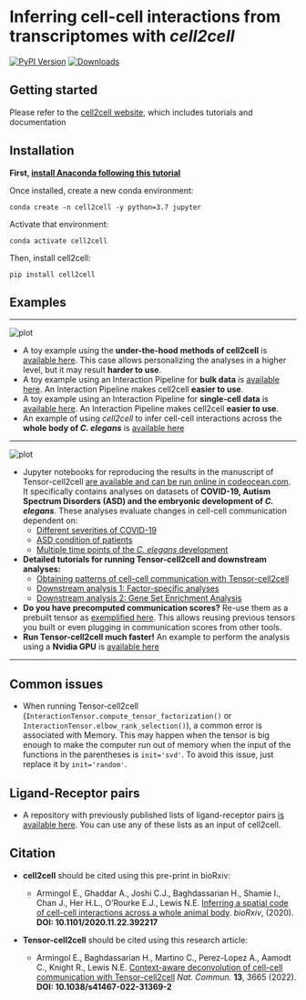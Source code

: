 # Inferring cell-cell interactions from transcriptomes with *cell2cell*
[![PyPI Version][pb]][pypi]
[![Downloads](https://pepy.tech/badge/cell2cell/month)](https://pepy.tech/project/cell2cell)

[pb]: https://badge.fury.io/py/cell2cell.svg
[pypi]: https://pypi.org/project/cell2cell/

## Getting started
Please refer to the [cell2cell website](https://earmingol.github.io/cell2cell/), 
which includes tutorials and documentation



## Installation
**First, [install Anaconda following this tutorial](https://docs.anaconda.com/anaconda/install/)**

Once installed, create a new conda environment:
```
conda create -n cell2cell -y python=3.7 jupyter
```

Activate that environment:

```
conda activate cell2cell
```

Then, install cell2cell:
```
pip install cell2cell
```
## Examples

---
![plot](https://github.com/earmingol/cell2cell/blob/master/Logo.png?raw=true)

- A toy example using the **under-the-hood methods of cell2cell** is
  [available here](https://github.com/earmingol/cell2cell/blob/master/examples/cell2cell/Toy-Example.ipynb).
  This case allows personalizing the analyses in a higher level, but it may result **harder to use**.
- A toy example using an Interaction Pipeline for **bulk data** is 
  [available here](https://github.com/earmingol/cell2cell/blob/master/examples/cell2cell/Toy-Example-BulkPipeline.ipynb).
  An Interaction Pipeline makes cell2cell **easier to use**.
- A toy example using an Interaction Pipeline for **single-cell data** is 
  [available here](https://github.com/earmingol/cell2cell/blob/master/examples/cell2cell/Toy-Example-SingleCellPipeline.ipynb).
  An Interaction Pipeline makes cell2cell **easier to use**.  
- An example of using *cell2cell* to infer cell-cell interactions across the **whole
body of *C. elegans*** is [available here](https://github.com/LewisLabUCSD/Celegans-cell2cell)
  
---

![plot](https://github.com/earmingol/cell2cell/blob/master/LogoTensor.png?raw=true)

- Jupyter notebooks for reproducing the results in the manuscript of Tensor-cell2cell
  [are available and can be run online in codeocean.com](https://doi.org/10.24433/CO.0051950.v2).
  It specifically contains analyses on datasets of **COVID-19, Autism Spectrum Disorders (ASD) and the embryonic development
  of *C. elegans***. These analyses evaluate changes in
  cell-cell communication dependent on: 
    - [Different severities of COVID-19](https://files.codeocean.com/files/verified/bffc457e-caa6-4c39-b869-f52330804db0_v2.0/results.5afea95c-aec4-455d-b06e-b0c12ef10df1/06-BALF-Tensor-Factorization.html)
    - [ASD condition of patients](https://files.codeocean.com/files/verified/bffc457e-caa6-4c39-b869-f52330804db0_v2.0/results.5afea95c-aec4-455d-b06e-b0c12ef10df1/11-Brain-ASD-Tensor-Factorization.html)
    - [Multiple time points of the *C. elegans* development](https://files.codeocean.com/files/verified/bffc457e-caa6-4c39-b869-f52330804db0_v2.0/results.5afea95c-aec4-455d-b06e-b0c12ef10df1/08-Celegans-Tensor-Factorization.html)
- **Detailed tutorials for running Tensor-cell2cell and downstream analyses:**
    - [Obtaining patterns of cell-cell communication with Tensor-cell2cell](https://earmingol.github.io/cell2cell/tutorials/ASD/01-Tensor-Factorization-ASD/)
    - [Downstream analysis 1: Factor-specific analyses](https://earmingol.github.io/cell2cell/tutorials/ASD/02-Factor-Specific-ASD/)
    - [Downstream analysis 2: Gene Set Enrichment Analysis](https://earmingol.github.io/cell2cell/tutorials/ASD/03-GSEA-ASD/)
- **Do you have precomputed communication scores?** Re-use them as a prebuilt tensor as [exemplified here](https://github.com/earmingol/cell2cell/blob/master/examples/tensor_cell2cell/Loading-PreBuiltTensor.ipynb).
  This allows reusing previous tensors you built or even plugging in communication scores from other tools.
- **Run Tensor-cell2cell much faster!** An example to perform the analysis using a **Nvidia GPU** is [available here](https://github.com/earmingol/cell2cell/blob/master/examples/tensor_cell2cell/GPU-Example.ipynb)


---
## Common issues
- When running Tensor-cell2cell (```InteractionTensor.compute_tensor_factorization()``` or ```InteractionTensor.elbow_rank_selection()```), a common error is
associated with Memory. This may happen when the tensor is big enough to make the computer run out of memory when the input of the functions in the parentheses is
  ```init='svd'```. To avoid this issue, just replace it by ```init='random'```.
  
## Ligand-Receptor pairs
- A repository with previously published lists of ligand-receptor pairs [is available here](https://github.com/LewisLabUCSD/Ligand-Receptor-Pairs).
  You can use any of these lists as an input of cell2cell.

## Citation

- **cell2cell** should be cited using this pre-print in bioRxiv:
    - Armingol E., Ghaddar A., Joshi C.J., Baghdassarian H., Shamie I., Chan J.,
      Her H.L., O’Rourke E.J., Lewis N.E. 
      [Inferring a spatial code of cell-cell interactions across a whole animal body](https://www.biorxiv.org/content/10.1101/2020.11.22.392217v3).
       *bioRxiv*, (2020). **DOI: 10.1101/2020.11.22.392217**


- **Tensor-cell2cell** should be cited using this research article:
    - Armingol E., Baghdassarian H., Martino C., Perez-Lopez A., Aamodt C., Knight R., Lewis N.E.
     [Context-aware deconvolution of cell-cell communication with Tensor-cell2cell](https://doi.org/10.1038/s41467-022-31369-2)
     *Nat. Commun.* **13**, 3665 (2022). **DOI: 10.1038/s41467-022-31369-2**